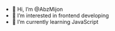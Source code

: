 - 👋 Hi, I’m @AbzMijon
- 👀 I’m interested in frontend developing
- 🌱 I’m currently learning JavaScript


<!---
AbzMijon/AbzMijon is a ✨ special ✨ repository because its `README.md` (this file) appears on your GitHub profile.
You can click the Preview link to take a look at your changes.
--->
